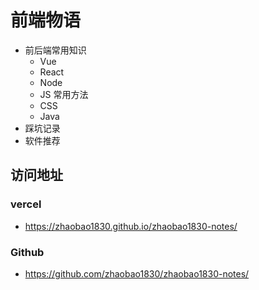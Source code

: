 # 前端物语

- 前后端常用知识
  - Vue
  - React
  - Node
  - JS 常用方法
  - CSS
  - Java
- 踩坑记录
- 软件推荐

## 访问地址

### vercel

- <https://zhaobao1830.github.io/zhaobao1830-notes/>

### Github

- <https://github.com/zhaobao1830/zhaobao1830-notes/>
